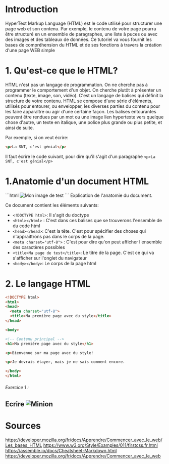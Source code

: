 <h1>Introduction</h1>

HyperText Markup Language (HTML) est le code utilisé pour structurer une page web et son contenu.
Par exemple, le contenu de votre page pourra être structuré en un ensemble de paragraphes,
une liste à puces ou avec des images et des tableaux de données.
Ce tutoriel va vous fournit les bases de compréhension du HTML et de ses fonctions à travers la création d'une page WEB simple

<h1>1. Qu'est-ce que le HTML?</h1>
<p>HTML n'est pas un langage de programmation. On ne cherche pas à programmer le comportement d'un objet.
On cherche plutôt à présenter un contenu (texte, image, son, vidéo).
C'est un langage de balises qui définit la structure de votre contenu.
HTML se compose d'une série d'éléments, utilisés pour entourer, ou envelopper, les diverses parties du contenu pour les faire apparaître ou agir d'une certaine façon. Les balises entourantes peuvent être rendues par un mot ou une image lien hypertexte vers quelque chose d'autre, un texte en italique, une police plus grande ou plus petite, et ainsi de suite.</p>
<p>Par exemple, si on veut écrire:

```html
<p>La SNT, c'est génial</p>
```
Il faut écrire le code suivant, pour dire qu'il s'agit d'un paragraphe
`<p>La SNT, c'est génial</p>`
</p>
<h1>1.Anatomie d'un document HTML</h1>
```html
<!DOCTYPE html>
<html>
  <head>
    <meta charset="utf-8">
    <title>Ma page de test</title>
  </head>
  <body>
    <img src="images/firefox-icon.png" alt="Mon image de test">
  </body>
</html>
```
Explication de l'anatomie du document.

Ce document contient les éléments suivants:
* `<!DOCTYPE html>`: Il s'agit du doctype
* `<html></html>` : C'est dans ces balises que se trouverons l'ensemble de du code html
* `<head></head>`: C'est la tête. C'est pour spécifier des choses qui n'appraittrons pas dans le corps de la page.
* `<meta charset="utf-8">` : C'est pour dire qu'on peut afficher l'ensemble des caractères possibles
* `<title>Ma page de test</title>`: Le titre de la page. C'est ce qui va s'afficher sur l'onglet du navigateur
* `<body></body>`: Le corps de la page html

# 2. Le langage HTML

```html runnable
<!DOCTYPE html>
<html>
<head>
  <meta charset="utf-8">
  <title>Ma première page avec du style</title>
</head>

<body>

<!-- Contenu principal -->
<h1>Ma première page avec du style</h1>

<p>Bienvenue sur ma page avec du style! 

<p>Je devrais étayer, mais je ne sais comment encore.

</body>
</html>
```

###### Exercice 1 :
Ecrire
![Minion](http://octodex.github.com/images/minion.png)
---
# Sources

<https://developer.mozilla.org/fr/docs/Apprendre/Commencer_avec_le_web/Les_bases_HTML>
<https://www.w3.org/Style/Examples/011/firstcss.fr.html>
<https://assemble.io/docs/Cheatsheet-Markdown.html>
<https://developer.mozilla.org/fr/docs/Apprendre/Commencer_avec_le_web>

